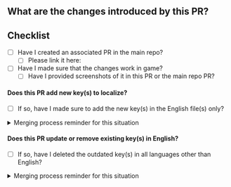 ## What are the changes introduced by this PR?

<!-- Tell what this PR does and why -->
<!-- Specify which keys are being created, added or removed, if any -->

## Checklist
<!-- This section can be ignored if the PR only adds translations to existing key(s) or fixes typo(s) -->
- [ ] Have I created an associated PR in the main repo?
  - [ ] Please link it here:
- [ ] Have I made sure that the changes work in game?
  - [ ] Have I provided screenshots of it in this PR or the main repo PR?

#### Does this PR add new key(s) to localize?
- [ ] If so, have I made sure to add the new key(s) in the English file(s) only?
<!-- not relevant for now - [ ] Has the translation/proofreading team been contacted about the new key(s)? -->
<details><summary>Merging process reminder for this situation</summary>

- **If the PR also updates or removes key(s), please refer below to the process for these cases instead**
- If not, this locale PR can be merged at any time as long as it has been approved
- The main PR can then update the submodule by running the command `npm run update-locales:remote` and committing the change

</details>

#### Does this PR update or remove existing key(s) in English?
- [ ] If so, have I deleted the outdated key(s) in all languages other than English?
<!-- not relevant for now - [ ] Has the translation/proofreading team been contacted about the updated key(s)? -->
<details><summary>Merging process reminder for this situation</summary>

- This locale PR should **not** be merged until the main repo PR is ready to be merged itself
- Once both the main repo PR and this PR have the needeed approvals:
  - Merge this locale PR
  - In the main PR, update the submodule by running the command `npm run update-locales:remote` and committing the change
  - The main repo PR can now be merged

</details>

